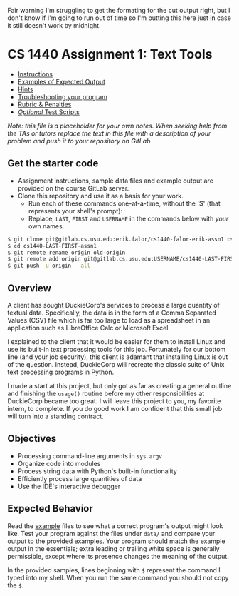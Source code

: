 Fair warning I'm struggling to get the formating for the cut output right, but I don't know if I'm going to run out of time so I'm putting this here just in case it still doesn't work by midnight.














# CS 1440 Assignment 1: Text Tools

*   [Instructions](./instructions/README.md)
*   [Examples of Expected Output](./instructions/examples)
*   [Hints](./instructions/Hints.md)
*   [Troubleshooting your program](./instructions/Troubleshooting.md)
*   [Rubric & Penalties](./instructions/Rubric.md)
*   [*Optional* Test Scripts](./scripts/README.md)

*Note: this file is a placeholder for your own notes.  When seeking help from the TAs or tutors replace the text in this file with a description of your problem and push it to your repository on GitLab*

## Get the starter code

*   Assignment instructions, sample data files and example output are provided on the course GitLab server.
*   Clone this repository and use it as a basis for your work.
    *   Run each of these commands one-at-a-time, without the `$' (that represents your shell's prompt):
    *   Replace, `LAST`, `FIRST` and `USERNAME` in the commands below with *your* own names.

```bash
$ git clone git@gitlab.cs.usu.edu:erik.falor/cs1440-falor-erik-assn1 cs1440-LAST-FIRST-assn1
$ cd cs1440-LAST-FIRST-assn1
$ git remote rename origin old-origin
$ git remote add origin git@gitlab.cs.usu.edu:USERNAME/cs1440-LAST-FIRST-assn1.git
$ git push -u origin --all
```


## Overview

A client has sought DuckieCorp's services to process a large quantity of textual data.  Specifically, the data is in the form of a Comma Separated Values (CSV) file which is far too large to load as a spreadsheet in an application such as LibreOffice Calc or Microsoft Excel.

I explained to the client that it would be easier for them to install Linux and use its built-in text processing tools for this job.  Fortunately for our bottom line (and your job security), this client is adamant that installing Linux is out of the question.  Instead, DuckieCorp will recreate the classic suite of Unix text processing programs in Python.

I made a start at this project, but only got as far as creating a general outline and finishing the `usage()` routine before my other responsibilities at DuckieCorp became too great.  I will leave this project to you, my favorite intern, to complete.  If you do good work I am confident that this small job will turn into a standing contract.


## Objectives

-   Processing command-line arguments in `sys.argv`
-   Organize code into modules
-   Process string data with Python's built-in functionality
-   Efficiently process large quantities of data
-   Use the IDE's interactive debugger


## Expected Behavior

Read the [example](./instructions/examples) files to see what a correct program's output might look like.  Test your program against the files under `data/` and compare your output to the provided examples.  Your program should match the example output in the essentials; extra leading or trailing white space is generally permissible, except where its presence changes the meaning of the output.

In the provided samples, lines beginning with `$` represent the command I typed into my shell.  When you run the same command you should not copy the `$`.
